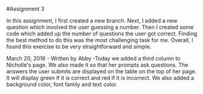 #Assignment 3

In this assignment, I first created a new branch.  Next, I added a new question which involved the user guessing a number.  Then I created some code which added up the number of questions the user got correct.  Finding the best method to do this was the most challenging task for me.  Overall, I found this exercise to be very straightforward and simple.


March 20, 2016 - Written by Abby
-Today we added a third column to Nicholle's page. We also made it so that her prompts ask questions. The answers the user submits are displayed on the table on the top of her page. It will display green if it is correct and red if it is incorrect. We also added a background color, font family and text color.
